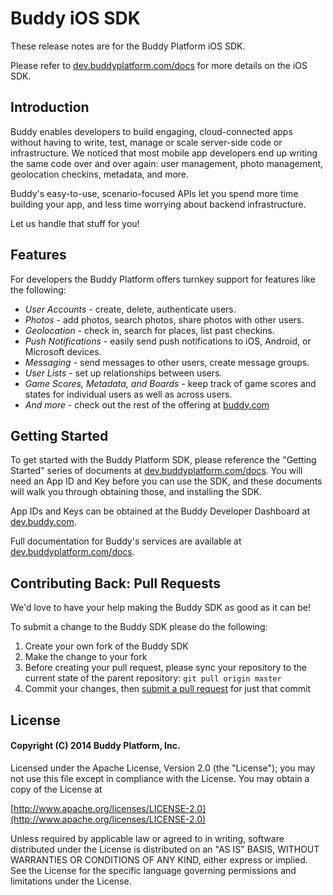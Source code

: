 # Buddy iOS SDK

These release notes are for the Buddy Platform iOS SDK.

Please refer to [dev.buddyplatform.com/docs](http://dev.buddyplatform.com/docs) for more details on the iOS SDK.

## Introduction

Buddy enables developers to build engaging, cloud-connected apps without having to write, test, manage or scale server-side code or infrastructure. We noticed that most mobile app developers end up writing the same code over and over again: user management, photo management, geolocation checkins, metadata, and more.  

Buddy's easy-to-use, scenario-focused APIs let you spend more time building your app, and less time worrying about backend infrastructure.  

Let us handle that stuff for you!

## Features

For developers the Buddy Platform offers turnkey support for features like the following:

* *User Accounts* - create, delete, authenticate users.
* *Photos* - add photos, search photos, share photos with other users.
* *Geolocation* - check in, search for places, list past checkins.
* *Push Notifications* - easily send push notifications to iOS, Android, or Microsoft devices.
* *Messaging* - send messages to other users, create message groups.
* *User Lists* - set up relationships between users.
* *Game Scores, Metadata, and Boards* - keep track of game scores and states for individual users as well as across users.
* *And more* - check out the rest of the offering at [buddy.com](http://buddy.com)

## Getting Started

To get started with the Buddy Platform SDK, please reference the "Getting Started" series of documents at [dev.buddyplatform.com/docs](http://dev.buddyplatform.com/docs). You will need an App ID and Key before you can use the SDK, and these documents will walk you through obtaining those, and installing the SDK.

App IDs and Keys can be obtained at the Buddy Developer Dashboard at [dev.buddy.com](http://dev.buddyplatform.com).

Full documentation for Buddy's services are available at [dev.buddyplatform.com/docs](http://dev.buddyplatform.com/docs).

## Contributing Back: Pull Requests

We'd love to have your help making the Buddy SDK as good as it can be!

To submit a change to the Buddy SDK please do the following:

1. Create your own fork of the Buddy SDK
2. Make the change to your fork
3. Before creating your pull request, please sync your repository to the current state of the parent repository: ```git pull origin master```
4. Commit your changes, then [submit a pull request](https://help.github.com/articles/using-pull-requests) for just that commit

## License

#### Copyright (C) 2014 Buddy Platform, Inc.

Licensed under the Apache License, Version 2.0 (the "License"); you may not
use this file except in compliance with the License. You may obtain a copy of
the License at

  [http://www.apache.org/licenses/LICENSE-2.0](http://www.apache.org/licenses/LICENSE-2.0)

Unless required by applicable law or agreed to in writing, software
distributed under the License is distributed on an "AS IS" BASIS, WITHOUT
WARRANTIES OR CONDITIONS OF ANY KIND, either express or implied. See the
License for the specific language governing permissions and limitations under
the License.